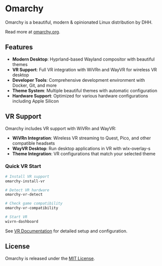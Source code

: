# Omarchy

Omarchy is a beautiful, modern & opinionated Linux distribution by DHH.

Read more at [omarchy.org](https://omarchy.org).

## Features

- **Modern Desktop**: Hyprland-based Wayland compositor with beautiful themes
- **VR Support**: Full VR integration with WiVRn and WayVR for wireless VR desktop
- **Developer Tools**: Comprehensive development environment with Docker, Git, and more
- **Theme System**: Multiple beautiful themes with automatic configuration
- **Hardware Support**: Optimized for various hardware configurations including Apple Silicon

## VR Support

Omarchy includes VR support with WiVRn and WayVR:

- **WiVRn Integration**: Wireless VR streaming to Quest, Pico, and other compatible headsets
- **WayVR Desktop**: Run desktop applications in VR with wlx-overlay-s
- **Theme Integration**: VR configurations that match your selected theme

### Quick VR Start

```bash
# Install VR support
omarchy-install-vr

# Detect VR hardware
omarchy-vr-detect

# Check game compatibility
omarchy-vr-compatibility

# Start VR
wivrn-dashboard
```

See [VR Documentation](docs/VR.md) for detailed setup and configuration.

## License

Omarchy is released under the [MIT License](https://opensource.org/licenses/MIT).
